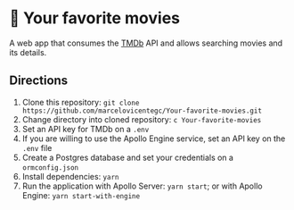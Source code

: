 # 🎥 Your favorite movies

A web app that consumes the [TMDb](https://www.themoviedb.org/ "TMDb's homepage") API and allows searching movies and its details.

## Directions

1. Clone this repository: `git clone https://github.com/marcelovicentegc/Your-favorite-movies.git`
2. Change directory into cloned repository: `c Your-favorite-movies`
3. Set an API key for TMDb on a `.env`
4. If you are willing to use the Apollo Engine service, set an API key on the `.env` file
5. Create a Postgres database and set your credentials on a `ormconfig.json`
6. Install dependencies: `yarn`
7. Run the application with Apollo Server: `yarn start`; or with Apollo Engine: `yarn start-with-engine`
